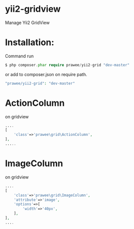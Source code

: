 yii2-gridview
=============

Manage Yii2 GridView


Installation:
=============
Command run
```php
$ php composer.phar require prawee/yii2-grid "dev-master"
```

or add to composer.json on require path.
```php
"prawee/yii2-grid": "dev-master"
```

ActionColumn
============
on gridview
```php
....
[
    'class'=>'prawee\grid\ActionColumn',
],
.....
```

ImageColumn
===========
on gridview
```php
....
[
    'class'=>'prawee\grid\ImageColumn',
    'attribute'=>'image',
    'options'=>[
        'width'=>'40px',
    ],
],
....
```